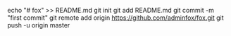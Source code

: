 echo "# fox" >> README.md
git init
git add README.md
git commit -m "first commit"
git remote add origin https://github.com/adminfox/fox.git
git push -u origin master
